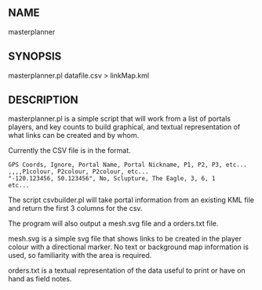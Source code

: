 ## NAME
masterplanner

## SYNOPSIS
masterplanner.pl datafile.csv > linkMap.kml

## DESCRIPTION
masterplanner.pl is a simple script that will work from a list of portals 
players, and key counts to build graphical, and textual representation of what
links can be created and by whom.

Currently the CSV file is in the format.

    GPS Coords, Ignore, Portal Name, Portal Nickname, P1, P2, P3, etc...
    ,,,,P1colour, P2colour, P2colour, etc...
    "-120.123456, 50.123456", No, Sclupture, The Eagle, 3, 6, 1
    etc...

The script csvbuilder.pl will take portal information from an existing KML file
and return the first 3 columns for the csv.

The program will also output a mesh.svg file and a orders.txt file.

mesh.svg is a simple svg file that shows links to be created in the player 
colour with a directional marker. No text or background map information is 
used, so familiarity with the area is required.

orders.txt is a textual representation of the data useful to print or have on
hand as field notes.
